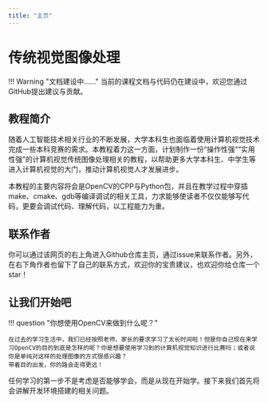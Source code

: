```yaml
---
title: "主页"
---
```


# 传统视觉图像处理

!!! Warning "文档建设中……"
    当前的课程文档与代码仍在建设中，欢迎您通过GitHub提出建议与贡献。

## 教程简介

随着人工智能技术相关行业的不断发展，大学本科生也面临着使用计算机视觉技术完成一些本科竞赛的需求。本教程着力这一方面，计划制作一份“操作性强”“实用性强”的计算机视觉传统图像处理相关的教程，以帮助更多大学本科生、中学生等进入计算机视觉的大门，推动计算机视觉人才发展进步。

本教程的主要内容将会是OpenCV的CPP与Python包，并且在教学过程中穿插make、cmake、gdb等编译调试的相关工具，力求能够使读者不仅仅能够写代码，更要会调试代码、理解代码，以工程能力为重。

## 联系作者

你可以通过该网页的右上角进入Github仓库主页，通过issue来联系作者。另外，在右下角作者也留下了自己的联系方式，欢迎你的宝贵建议，也欢迎你给仓库一个star！

## 让我们开始吧

!!! question "你想使用OpenCV来做到什么呢？"

    在过去的学习生活中，我们已经按照老师、家长的要求学习了太长时间啦！但是你自己现在来学习OpenCV的目的到底是怎样的呢？你是想要使用学习到的计算机视觉知识进行比赛吗；或者说你是单纯对这样的处理图像的方式很感兴趣？
    带着目的出发，你的路会走得更远！

任何学习的第一步不是考虑是否能够学会，而是从现在开始学。接下来我们首先将会讲解开发环境搭建的相关问题。
